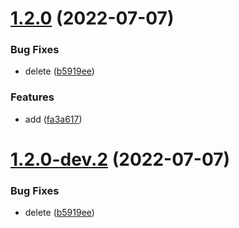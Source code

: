 # [1.2.0](https://github.com/euheny/sr-test/compare/v1.1.0...v1.2.0) (2022-07-07)


### Bug Fixes

* delete ([b5919ee](https://github.com/euheny/sr-test/commit/b5919ee7d1dd10d38f206f5f26c9934126f0da73))


### Features

* add ([fa3a617](https://github.com/euheny/sr-test/commit/fa3a617375c28c7d52cbb4e06483995c5c2dd872))

# [1.2.0-dev.2](https://github.com/euheny/sr-test/compare/v1.2.0-dev.1...v1.2.0-dev.2) (2022-07-07)


### Bug Fixes

* delete ([b5919ee](https://github.com/euheny/sr-test/commit/b5919ee7d1dd10d38f206f5f26c9934126f0da73))
